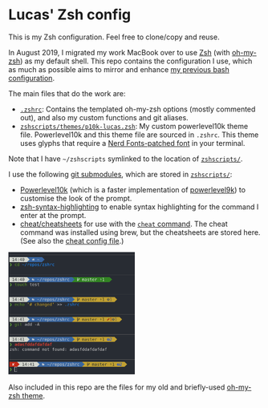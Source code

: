 # Lucas' Zsh config

This is my Zsh configuration. Feel free to clone/copy and reuse.

In August 2019, I migrated my work MacBook over to use [Zsh](https://en.wikipedia.org/wiki/Z_shell) (with [oh-my-zsh](https://ohmyz.sh/)) as my default shell. This repo contains the configuration I use, which as much as possible aims to mirror and enhance [my previous bash configuration](https://github.com/lucascosti/bashrc).

The main files that do the work are:

* [`.zshrc`](.zshrc): Contains the templated oh-my-zsh options (mostly commented out), and also my custom functions and git aliases.
* [`zshscripts/themes/p10k-lucas.zsh`](zshscripts/themes/p10k-lucas.zsh): My custom powerlevel10k theme file. Powerlevel10k and this theme file are sourced in `.zshrc`. This theme uses glyphs that require a [Nerd Fonts-patched font](https://github.com/ryanoasis/nerd-fonts) in your terminal.

Note that I have `~/zshscripts` symlinked to the location of [`zshscripts/`](zshscripts/).

I use the following [git submodules](https://git-scm.com/book/en/v2/Git-Tools-Submodules), which are stored in [`zshscripts/`](zshscripts/):

* [Powerlevel10k](https://github.com/romkatv/powerlevel10k) (which is a faster implementation of [powerlevel9k](https://github.com/Powerlevel9k/powerlevel9k)) to customise the look of the prompt.
* [zsh-syntax-highlighting](https://github.com/zsh-users/zsh-syntax-highlighting) to enable syntax highlighting for the command I enter at the prompt.
* [cheat/cheatsheets](https://github.com/cheat/cheatsheets) for use with the [`cheat` command](https://github.com/cheat/cheat). The cheat command was installed using brew, but the cheatsheets are stored here. (See also the [cheat config file](zshscripts/miscdotfiles/cheat/conf.yml).)

<img src="https://raw.githubusercontent.com/lucascosti/zshrc/master/git-prompt.png" width="50%">

Also included in this repo are the files for my old and briefly-used [oh-my-zsh theme](zshscripts/themes/old_oh-my-zsh_theme).
